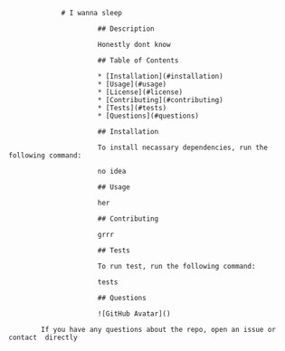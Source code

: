 
                 # I wanna sleep
                          
                          ## Description
                          
                          Honestly dont know
                          
                          ## Table of Contents
                          
                          * [Installation](#installation)
                          * [Usage](#usage)
                          * [License](#license)
                          * [Contributing](#contributing)
                          * [Tests](#tests)
                          * [Questions](#questions)
                          
                          ## Installation
                          
                          To install necassary dependencies, run the following command:
                          
                          no idea
                          
                          ## Usage
                          
                          her
                          
                          ## Contributing
                          
                          grrr
                          
                          ## Tests 
                          
                          To run test, run the following command:
                          
                          tests
                          
                          ## Questions
                          
                          ![GitHub Avatar]()
            
            If you have any questions about the repo, open an issue or contact  directly
            
                          